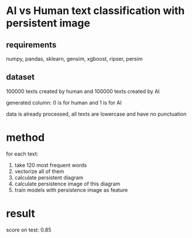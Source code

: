 # AI vs Human text classification with persistent image

## requirements

numpy, pandas, sklearn, gensim, xgboost, ripser, persim



## dataset

100000 texts created by human and 100000 texts created by AI

generated column: 0 is for human and 1 is for AI

data is already processed, all texts are lowercase and have no punctuation

# method
for each text:
1. take 120 most frequent words
2. vectorize all of them
3. calculate persistent diagram
4. calculate persistence image of this diagram
5. train models with persistence image as feature

# result
score on test: 0.85
